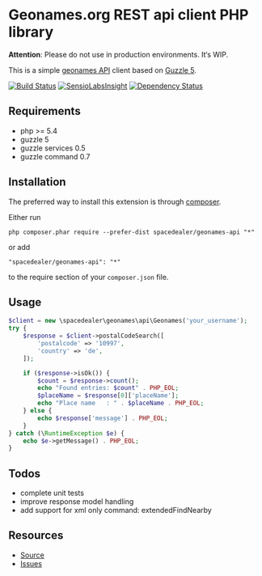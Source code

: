 # Geonames.org REST api client PHP library

**Attention**: Please do not use in production environments. It‘s WIP.

This is a simple [geonames API](http://www.geonames.org/export/web-services.html) client based on [Guzzle 5](http://docs.guzzlephp.org/en/latest/).

[![Build Status](https://travis-ci.org/spacedealer/geonames-api.svg)](https://travis-ci.org/spacedealer/geonames-api)
[![SensioLabsInsight](https://insight.sensiolabs.com/projects/131220d9-7a2d-41c2-aa28-f08a7c89bcff/mini.png)](https://insight.sensiolabs.com/projects/131220d9-7a2d-41c2-aa28-f08a7c89bcff)
[![Dependency Status](https://www.versioneye.com/user/projects/54748bd898b2e85e67000142/badge.svg?style=flat)](https://www.versioneye.com/user/projects/54748bd898b2e85e67000142)

## Requirements

 - php >= 5.4
 - guzzle 5
 - guzzle services 0.5
 - guzzle command 0.7
 
## Installation

The preferred way to install this extension is through [composer](http://getcomposer.org/download/).

Either run

```
php composer.phar require --prefer-dist spacedealer/geonames-api "*"
```

or add

```
"spacedealer/geonames-api": "*"
```

to the require section of your `composer.json` file.

## Usage

```php
$client = new \spacedealer\geonames\api\Geonames('your_username');
try {
    $response = $client->postalCodeSearch([
        'postalcode' => '10997',
        'country' => 'de',
    ]);

    if ($response->isOk()) {
        $count = $response->count();
        echo "Found entries: $count" . PHP_EOL;
        $placeName = $response[0]['placeName'];
        echo "Place name   : " . $placeName . PHP_EOL;
    } else {
        echo $response['message'] . PHP_EOL;
    }
} catch (\RuntimeException $e) {
    echo $e->getMessage() . PHP_EOL;
}
```
## Todos

 - complete unit tests
 - improve response model handling
 - add support for xml only command: extendedFindNearby

## Resources

 - [Source](https://github.com/spacedealer/geonames-api)
 - [Issues](https://github.com/spacedealer/geonames-api/issues)

